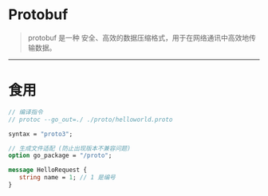 # Protobuf  
> protobuf 是一种 安全、高效的数据压缩格式，用于在网络通讯中高效地传输数据。
---
# 食用
```proto
// 编译指令
// protoc --go_out=./ ./proto/helloworld.proto

syntax = "proto3";

// 生成文件适配 (防止出现版本不兼容问题)
option go_package = "/proto";

message HelloRequest {
   string name = 1; // 1 是编号
}
```

